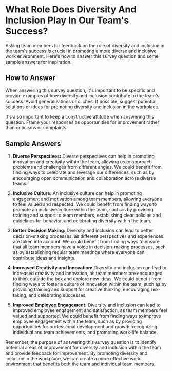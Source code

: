 What Role Does Diversity And Inclusion Play In Our Team's Success?
=========================================================================================

Asking team members for feedback on the role of diversity and inclusion in the team's success is crucial in promoting a more diverse and inclusive work environment. Here's how to answer this survey question and some sample answers for inspiration.

How to Answer
-------------

When answering this survey question, it's important to be specific and provide examples of how diversity and inclusion contribute to the team's success. Avoid generalizations or cliches. If possible, suggest potential solutions or ideas for promoting diversity and inclusion in the workplace.

It's also important to keep a constructive attitude when answering this question. Frame your responses as opportunities for improvement rather than criticisms or complaints.

Sample Answers
--------------

1. **Diverse Perspectives:** Diverse perspectives can help in promoting innovation and creativity within the team, allowing us to approach problems and challenges from different angles. We could benefit from finding ways to celebrate and leverage our differences, such as by encouraging open communication and collaboration across diverse teams.

2. **Inclusive Culture:** An inclusive culture can help in promoting engagement and motivation among team members, allowing everyone to feel valued and respected. We could benefit from finding ways to promote an inclusive culture within the team, such as by providing training and support to team members, establishing clear policies and guidelines for behavior, and celebrating diversity within the team.

3. **Better Decision Making:** Diversity and inclusion can lead to better decision-making processes, as different perspectives and experiences are taken into account. We could benefit from finding ways to ensure that all team members have a voice in decision-making processes, such as by establishing regular team meetings where everyone can contribute ideas and insights.

4. **Increased Creativity and Innovation:** Diversity and inclusion can lead to increased creativity and innovation, as team members are encouraged to think outside the box and explore new ideas. We could benefit from finding ways to foster a culture of innovation within the team, such as by providing training and support for creative thinking, encouraging risk-taking, and celebrating successes.

5. **Improved Employee Engagement:** Diversity and inclusion can lead to improved employee engagement and satisfaction, as team members feel valued and supported. We could benefit from finding ways to improve employee engagement within the team, such as by providing opportunities for professional development and growth, recognizing individual and team achievements, and promoting work-life balance.

Remember, the purpose of answering this survey question is to identify potential areas of improvement for diversity and inclusion within the team and provide feedback for improvement. By promoting diversity and inclusion in the workplace, we can create a more effective work environment that benefits both the team and individual team members.
